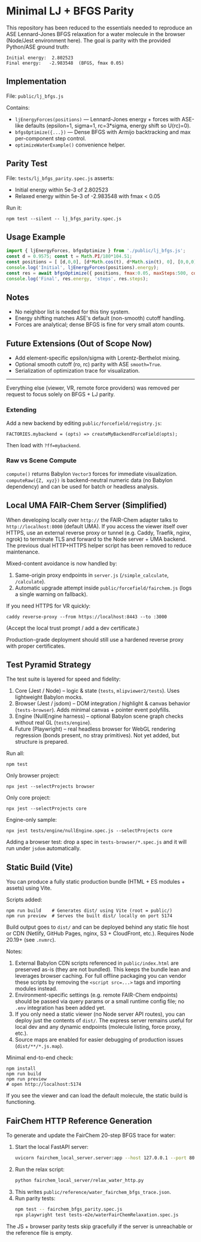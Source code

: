 # Minimal LJ + BFGS Parity

This repository has been reduced to the essentials needed to reproduce an ASE Lennard-Jones BFGS relaxation for a water molecule in the browser (Node/Jest environment here). The goal is parity with the provided Python/ASE ground truth:

```
Initial energy:  2.802523
Final energy:   -2.983548  (BFGS, fmax 0.05)
```

## Implementation

File: `public/lj_bfgs.js`

Contains:
* `ljEnergyForces(positions)` — Lennard-Jones energy + forces with ASE-like defaults (epsilon=1, sigma=1, rc=3*sigma, energy shift so U(rc)=0).
* `bfgsOptimize({...})` — Dense BFGS with Armijo backtracking and max per-component step control.
* `optimizeWaterExample()` convenience helper.

## Parity Test

File: `tests/lj_bfgs_parity.spec.js` asserts:
* Initial energy within 5e-3 of 2.802523
* Relaxed energy within 5e-3 of -2.983548 with fmax < 0.05

Run it:

```
npm test --silent -- lj_bfgs_parity.spec.js
```

## Usage Example

```js
import { ljEnergyForces, bfgsOptimize } from './public/lj_bfgs.js';
const d = 0.9575; const t = Math.PI/180*104.51;
const positions = [ [d,0,0], [d*Math.cos(t), d*Math.sin(t), 0], [0,0,0] ];
console.log('Initial', ljEnergyForces(positions).energy);
const res = await bfgsOptimize({ positions, fmax:0.05, maxSteps:500, compute: async p => ljEnergyForces(p) });
console.log('Final', res.energy, 'steps', res.steps);
```

## Notes

* No neighbor list is needed for this tiny system.
* Energy shifting matches ASE's default (non-smooth) cutoff handling.
* Forces are analytical; dense BFGS is fine for very small atom counts.

## Future Extensions (Out of Scope Now)

* Add element-specific epsilon/sigma with Lorentz-Berthelot mixing.
* Optional smooth cutoff (ro, rc) parity with ASE `smooth=True`.
* Serialization of optimization trace for visualization.

---
Everything else (viewer, VR, remote force providers) was removed per request to focus solely on BFGS + LJ parity.

### Extending

Add a new backend by editing `public/forcefield/registry.js`:

```
FACTORIES.mybackend = (opts) => createMyBackendForceField(opts);
```

Then load with `?ff=mybackend`.

### Raw vs Scene Compute

`compute()` returns Babylon `Vector3` forces for immediate visualization.
`computeRaw({Z, xyz})` is backend-neutral numeric data (no Babylon dependency) and can be used for batch or headless analysis.

## Local UMA FAIR-Chem Server (Simplified)

When developing locally over `http://` the FAIR-Chem adapter talks to `http://localhost:8000` (default UMA). If you access the viewer itself over HTTPS, use an external reverse proxy or tunnel (e.g. Caddy, Traefik, nginx, ngrok) to terminate TLS and forward to the Node server + UMA backend. The previous dual HTTP+HTTPS helper script has been removed to reduce maintenance.

Mixed-content avoidance is now handled by:
1. Same-origin proxy endpoints in `server.js` (`/simple_calculate`, `/calculate`).
2. Automatic upgrade attempt inside `public/forcefield/fairchem.js` (logs a single warning on fallback).

If you need HTTPS for VR quickly:
```
caddy reverse-proxy --from https://localhost:8443 --to :3000
```
(Accept the local trust prompt / add a dev certificate.)

Production-grade deployment should still use a hardened reverse proxy with proper certificates.


## Test Pyramid Strategy

The test suite is layered for speed and fidelity:

1. Core (Jest / Node) – logic & state (`tests`, `mlipviewer2/tests`). Uses lightweight Babylon mocks.
2. Browser (Jest / jsdom) – DOM integration / highlight & canvas behavior (`tests-browser`). Adds minimal canvas + pointer event polyfills.
3. Engine (NullEngine harness) – optional Babylon scene graph checks without real GL (`tests/engine`).
4. Future (Playwright) – real headless browser for WebGL rendering regression (bonds present, no stray primitives). Not yet added, but structure is prepared.

Run all:
```
npm test
```
Only browser project:
```
npx jest --selectProjects browser
```
Only core project:
```
npx jest --selectProjects core
```
Engine-only sample:
```
npx jest tests/engine/nullEngine.spec.js --selectProjects core
```

Adding a browser test: drop a spec in `tests-browser/*.spec.js` and it will run under `jsdom` automatically.

## Static Build (Vite)

You can produce a fully static production bundle (HTML + ES modules + assets) using Vite.

Scripts added:

```
npm run build    # Generates dist/ using Vite (root = public/)
npm run preview  # Serves the built dist/ locally on port 5174
```

Build output goes to `dist/` and can be deployed behind any static file host or CDN (Netlify, GitHub Pages, nginx, S3 + CloudFront, etc.). Requires Node 20.19+ (see `.nvmrc`).

Notes:
1. External Babylon CDN scripts referenced in `public/index.html` are preserved as-is (they are not bundled). This keeps the bundle lean and leverages browser caching. For full offline packaging you can vendor these scripts by removing the `<script src=...>` tags and importing modules instead.
2. Environment-specific settings (e.g. remote FAIR-Chem endpoints) should be passed via query params or a small runtime config file; no `.env` integration has been added yet.
3. If you only need a static viewer (no Node server API routes), you can deploy just the contents of `dist/`. The express server remains useful for local dev and any dynamic endpoints (molecule listing, force proxy, etc.).
4. Source maps are enabled for easier debugging of production issues (`dist/**/*.js.map`).

Minimal end-to-end check:

```
npm install
npm run build
npm run preview
# open http://localhost:5174
```

If you see the viewer and can load the default molecule, the static build is functioning.

## FairChem HTTP Reference Generation

To generate and update the FairChem 20-step BFGS trace for water:

1. Start the local FastAPI server:
	```bash
	uvicorn fairchem_local_server.server:app --host 127.0.0.1 --port 8000
	```
2. Run the relax script:
	```bash
	python fairchem_local_server/relax_water_http.py
	```
3. This writes `public/reference/water_fairchem_bfgs_trace.json`.
4. Run parity tests:
	```bash
	npm test -- fairchem_bfgs_parity.spec.js
	npx playwright test tests-e2e/waterFairChemRelaxation.spec.js
	```

The JS + browser parity tests skip gracefully if the server is unreachable or the reference file is empty.

